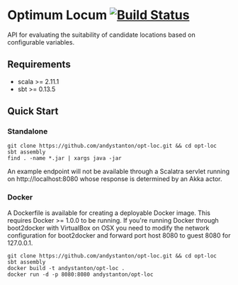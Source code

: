 # Optimum Locum [![Build Status](https://travis-ci.org/andystanton/opt-loc.svg?branch=master)](https://travis-ci.org/andystanton/opt-loc)

API for evaluating the suitability of candidate locations based on configurable variables.

## Requirements

* scala >= 2.11.1
* sbt >= 0.13.5

## Quick Start

### Standalone

```
git clone https://github.com/andystanton/opt-loc.git && cd opt-loc
sbt assembly
find . -name *.jar | xargs java -jar
```

An example endpoint will not be available through a Scalatra servlet running on http://localhost:8080 whose response is determined by an Akka actor.

### Docker

A Dockerfile is available for creating a deployable Docker image. This requires Docker >= 1.0.0 to be running. If you're running Docker through boot2docker with VirtualBox on OSX you need to modify the network configuration for boot2docker and forward port host 8080 to guest 8080 for 127.0.0.1.

```
git clone https://github.com/andystanton/opt-loc.git && cd opt-loc
sbt assembly
docker build -t andystanton/opt-loc .
docker run -d -p 8080:8080 andystanton/opt-loc
```
